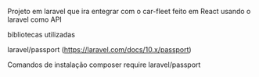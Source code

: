 Projeto em laravel que ira entegrar com o car-fleet feito em React
usando o laravel como API

bibliotecas utilizadas

laravel/passport (https://laravel.com/docs/10.x/passport)

Comandos de instalação
composer require laravel/passport 
